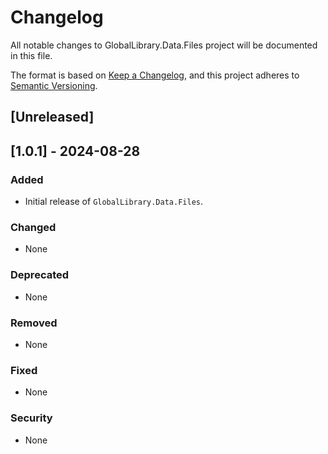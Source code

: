 # Changelog

All notable changes to GlobalLibrary.Data.Files project will be documented in this file.

The format is based on [Keep a Changelog](https://keepachangelog.com/en/1.0.0/),
and this project adheres to [Semantic Versioning](https://semver.org/spec/v2.0.0.html).

## [Unreleased]

## [1.0.1] - 2024-08-28
### Added
- Initial release of `GlobalLibrary.Data.Files`.

### Changed
- None

### Deprecated
- None

### Removed
- None

### Fixed
- None

### Security
- None